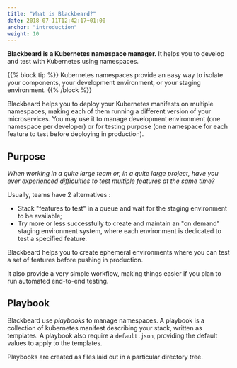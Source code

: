 ```yaml
---
title: "What is Blackbeard?"
date: 2018-07-11T12:42:17+01:00
anchor: "introduction"
weight: 10
---
```


**Blackbeard is a Kubernetes namespace manager.** It helps you to develop and test with Kubernetes using namespaces.

{{% block tip %}}
Kubernetes namespaces provide an easy way to isolate your components, your development environment, or your staging environment.
{{% /block %}}

Blackbeard helps you to deploy your Kubernetes manifests on multiple namespaces, making each of them running a different version of your microservices. You may use it to manage development environment (one namespace per developer) or for testing purpose (one namespace for each feature to test before deploying in production).

## Purpose

*When working in a quite large team or, in a quite large project, have you ever experienced difficulties to test multiple features at the same time?*

Usually, teams have 2 alternatives :

* Stack "features to test" in a queue and wait for the staging environment to be available;
* Try more or less successfully to create and maintain an "on demand" staging environment system, where each environment is dedicated to test a specified feature.

Blackbeard helps you to create ephemeral environments where you can test a set of features before pushing in production.

It also provide a very simple workflow, making things easier if you plan to run automated end-to-end testing.

## Playbook

Blackbeard use *playbooks* to manage namespaces. A playbook is a collection of kubernetes manifest describing your stack, written as templates. A playbook also require a `default.json`, providing the default values to apply to the templates.

Playbooks are created as files laid out in a particular directory tree.